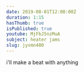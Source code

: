 ```yaml
---
date: 2019-08-01T12:00:00Z
duration: 1:15
hasThumb: true
isPublished: true
youtube: MjFbJ5nzMuA
subject: heater jams
slug: jysmn400
---
```

i'll make a beat with anything
